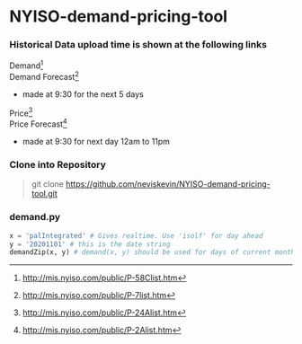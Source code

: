 # NYISO-demand-pricing-tool
### Historical Data upload time is shown at the following links
Demand[^1]    
Demand Forecast[^2]  
   -  made at 9:30 for the next 5 days   

Price[^3]   
Price Forecast[^4]  
   -  made at 9:30 for next day 12am to 11pm   

### Clone into Repository
> git clone https://github.com/neviskevin/NYISO-demand-pricing-tool.git

### demand.py
```python
x = 'palIntegrated' # Gives realtime. Use 'isolf' for day ahead
y = '20201101' # this is the date string
demandZip(x, y) # demand(x, y) should be used for days of current month
```

[^1]: http://mis.nyiso.com/public/P-58Clist.htm
[^2]: http://mis.nyiso.com/public/P-7list.htm
[^3]: http://mis.nyiso.com/public/P-24Alist.htm
[^4]: http://mis.nyiso.com/public/P-2Alist.htm
